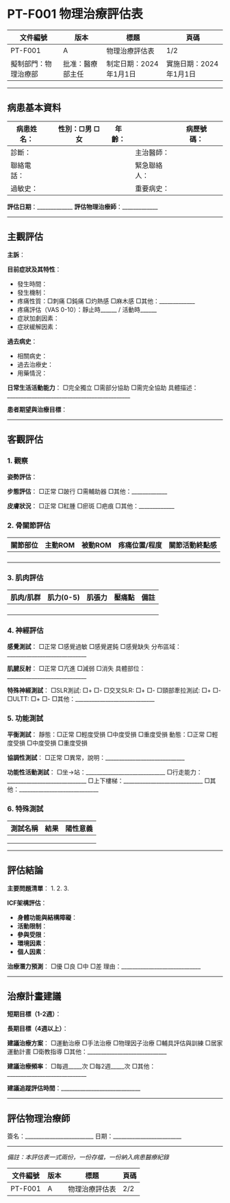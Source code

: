 # PT-F001 物理治療評估表

| 文件編號 | 版本 | 標題 | 頁碼 |
|---------|------|------|------|
| PT-F001 | A | 物理治療評估表 | 1/2 |
| 擬制部門：物理治療部 | 批准：醫療部主任 | 制定日期：2024年1月1日 | 實施日期：2024年1月1日 |

---

## 病患基本資料

| 病患姓名：| | 性別：□男 □女 | 年齡：| | 病歷號碼：| |
|---------|--|--------------|------|--|-----------|--|
| 診斷：| | | | 主治醫師：| |
| 聯絡電話：| | | | 緊急聯絡人：| |
| 過敏史：| | | | 重要病史：| |

**評估日期**：_____________  **評估物理治療師**：_____________

---

## 主觀評估

**主訴**：

**目前症狀及其特性**：
- 發生時間：
- 發生機制：
- 疼痛性質：□刺痛 □鈍痛 □灼熱感 □麻木感 □其他：_____________
- 疼痛評估（VAS 0-10）：靜止時______ / 活動時______
- 症狀加劇因素：
- 症狀緩解因素：

**過去病史**：
- 相關病史：
- 過去治療史：
- 用藥情況：

**日常生活活動能力**：
□完全獨立 □需部分協助 □需完全協助
具體描述：_____________________________________________

**患者期望與治療目標**：

---

## 客觀評估

### 1. 觀察

**姿勢評估**：

**步態評估**：
□正常 □跛行 □需輔助器 □其他：_____________

**皮膚狀況**：
□正常 □紅腫 □瘀斑 □疤痕 □其他：_____________

### 2. 骨關節評估

| 關節部位 | 主動ROM | 被動ROM | 疼痛位置/程度 | 關節活動終點感 |
|---------|---------|--------|--------------|--------------|
| | | | | |
| | | | | |
| | | | | |
| | | | | |

### 3. 肌肉評估

| 肌肉/肌群 | 肌力(0-5) | 肌張力 | 壓痛點 | 備註 |
|----------|----------|-------|-------|------|
| | | | | |
| | | | | |
| | | | | |
| | | | | |

### 4. 神經評估

**感覺測試**：
□正常 □感覺過敏 □感覺遲鈍 □感覺缺失
分布區域：_____________________________

**肌腱反射**：
□正常 □亢進 □減弱 □消失
具體部位：_____________________________

**特殊神經測試**：
□SLR測試: □+ □-  □交叉SLR: □+ □-
□頸部牽拉測試: □+ □-  □ULTT: □+ □-
□其他：_____________________________

### 5. 功能測試

**平衡測試**：
靜態：□正常 □輕度受損 □中度受損 □重度受損
動態：□正常 □輕度受損 □中度受損 □重度受損

**協調性測試**：
□正常 □異常，說明：_____________________________

**功能性活動測試**：
□坐→站：_____________________________
□行走能力：_____________________________
□上下樓梯：_____________________________
□其他：_____________________________

### 6. 特殊測試

| 測試名稱 | 結果 | 陽性意義 |
|---------|------|---------|
| | | |
| | | |
| | | |

---

## 評估結論

**主要問題清單**：
1. 
2. 
3. 

**ICF架構評估**：
- **身體功能與結構障礙**：
- **活動限制**：
- **參與受限**：
- **環境因素**：
- **個人因素**：

**治療潛力預測**：
□優 □良 □中 □差
理由：_____________________________

---

## 治療計畫建議

**短期目標（1-2週）**：

**長期目標（4週以上）**：

**建議治療方案**：
□運動治療 □手法治療 □物理因子治療 □輔具評估與訓練
□居家運動計畫 □衛教指導 □其他：_____________________________

**建議治療頻率**：
□每週_____次 □每2週_____次 □其他：_____________________________

**建議追蹤評估時間**：_____________________________

---

## 評估物理治療師

簽名：_________________________ 日期：_________________________

---

*備註：本評估表一式兩份，一份存檔，一份納入病患醫療紀錄*

| 文件編號 | 版本 | 標題 | 頁碼 |
|---------|------|------|------|
| PT-F001 | A | 物理治療評估表 | 2/2 | 